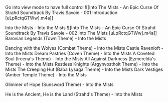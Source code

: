 Go into view mode to have full control
![[Into The Mists - An Epic Curse Of Strahd Soundtrack By Travis Savoie - 001 Introduction [uLpRctqGTWw].m4a]]

Into the Mists - Into the Mists
![[Into The Mists - An Epic Curse Of Strahd Soundtrack By Travis Savoie - 002 Into The Mists [uLpRctqGTWw].m4a]]
Barovian Legends (Town Theme) - Into the Mists

Dancing with the Wolves (Combat Theme) - Into the Mists
Castle Ravenloft - Into the Mists
Dream Pastries (Coven Theme) - Into the Mists
A Coveted Soul (Ireena's Theme) - Into the Mists
All Against Darkness (Ezmerelda's Theme) - Into the Mists
Restless Knights (Argynvostholt Theme) - Into the Mists
The Creeping Hut (Baba Lysaga Theme) - Into the Mists
Dark Vestiges (Amber Temple Theme) - Into the Mists

Glimmer of Hope (Sunsword Theme) - Into the Mists

He is the Ancient, He is the Land (Strahd's Theme) - Into the Mists